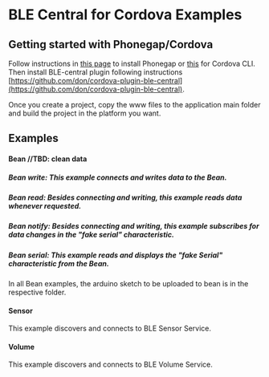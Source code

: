 # BLE Central for Cordova Examples


## Getting started with Phonegap/Cordova

Follow instructions in [this page](http://phonegap.com/install/) to install Phonegap or [this](http://cordova.apache.org/docs/en/4.0.0/guide_cli_index.md.html) for Cordova CLI. Then install BLE-central plugin following instructions [https://github.com/don/cordova-plugin-ble-central](https://github.com/don/cordova-plugin-ble-central).

Once you create a project, copy the www files to the application main folder and build the project in the platform you want. 

## Examples

#### Bean //TBD: clean data

##### Bean write: This example connects and writes data to the Bean. 
##### Bean read: Besides connecting and writing, this example reads data whenever requested. 
##### Bean notify: Besides connecting and writing, this example subscribes for data changes in the "fake serial" characteristic. 
##### Bean serial: This example reads and displays the "fake Serial" characteristic from the Bean.

In all Bean examples, the arduino sketch to be uploaded to bean is in the respective folder.


#### Sensor

This example discovers and connects to BLE Sensor Service.


#### Volume

This example discovers and connects to BLE Volume Service.

